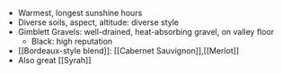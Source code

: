 + Warmest, longest sunshine hours
+ Diverse soils, aspect, altitude: diverse style
+ Gimblett Gravels: well-drained, heat-absorbing gravel, on valley floor
	+ Black: high reputation
+ [[Bordeaux-style blend]]: [[Cabernet Sauvignon]],[[Merlot]] 
+ Also great [[Syrah]]